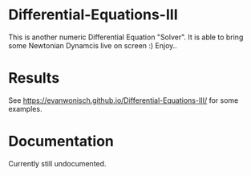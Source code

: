 # Differential-Equations-III
 
This is another numeric Differential Equation "Solver". It is able to bring some Newtonian Dynamcis live on screen :)
Enjoy..

# Results
See https://evanwonisch.github.io/Differential-Equations-III/ for some examples.

# Documentation
Currently still undocumented.
